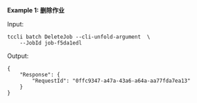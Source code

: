 **Example 1: 删除作业**



Input: 

```
tccli batch DeleteJob --cli-unfold-argument  \
    --JobId job-f5da1edl
```

Output: 
```
{
    "Response": {
        "RequestId": "0ffc9347-a47a-43a6-a64a-aa77fda7ea13"
    }
}
```

